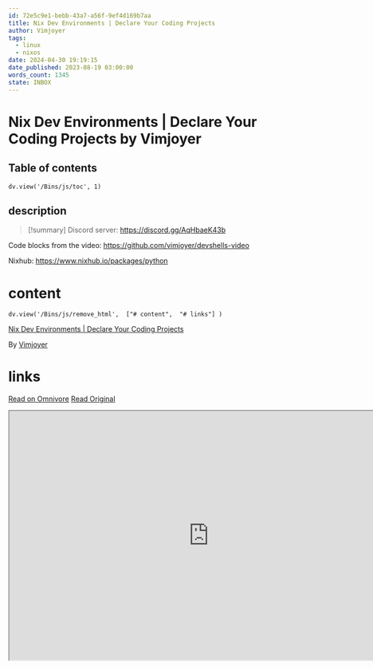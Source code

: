 ```yaml
---
id: 72e5c9e1-bebb-43a7-a56f-9ef4d169b7aa
title: Nix Dev Environments | Declare Your Coding Projects
author: Vimjoyer
tags:
  - linux
  - nixos
date: 2024-04-30 19:19:15
date_published: 2023-08-19 03:00:00
words_count: 1345
state: INBOX
---
```


# Nix Dev Environments | Declare Your Coding Projects by Vimjoyer
## Table of contents
```dataviewjs 
dv.view('/Bins/js/toc', 1) 
```


## description
>[!summary] 
> Discord server: https://discord.gg/AqHbaeK43b

Code blocks from the video: https://github.com/vimjoyer/devshells-video

Nixhub: https://www.nixhub.io/packages/python


# content
```dataviewjs 
dv.view('/Bins/js/remove_html',  ["# content",  "# links"] ) 
```
[Nix Dev Environments | Declare Your Coding Projects](https://www.youtube.com/watch?v=yQwW8dkuHqw)

By [Vimjoyer](https://www.youtube.com/@vimjoyer)



# links
[Read on Omnivore](https://omnivore.app/me/https-www-youtube-com-watch-v-y-qw-w-8-dku-hqw-18f2fcd99d9)
[Read Original](https://www.youtube.com/watch?v=yQwW8dkuHqw)

<iframe src="https://www.youtube.com/watch?v=yQwW8dkuHqw"  width="800" height="500"></iframe>
